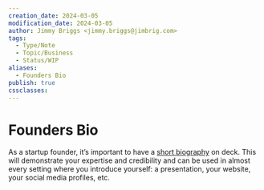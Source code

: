 ```yaml
---
creation_date: 2024-03-05
modification_date: 2024-03-05
author: Jimmy Briggs <jimmy.briggs@jimbrig.com>
tags:
  - Type/Note
  - Topic/Business
  - Status/WIP
aliases:
  - Founders Bio
publish: true
cssclasses:
---
```


# Founders Bio

As a startup founder, it’s important to have a [short biography](https://www.thebalancesmb.com/writing-business-owner-biography-2951702) on deck. This will demonstrate your expertise and credibility and can be used in almost every setting where you introduce yourself: a presentation, your website, your social media profiles, etc.